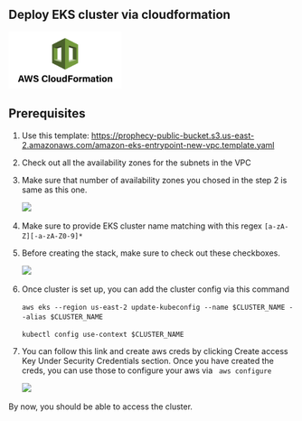 ## Deploy EKS cluster via cloudformation

[<img src="https://github.com/SimpleDataLabsInc/prophecy-cloudformation/blob/main/amazon_cloudformation_logo_icon_168665.png" width="200"/>](https://us-east-2.console.aws.amazon.com/cloudformation/home?region=us-east-2#/stacks/new?stackName=Amazon-EKS&templateURL=https://s3.amazonaws.com/aws-quickstart/quickstart-amazon-eks/templates/amazon-eks-entrypoint-new-vpc.template.yaml)

## Prerequisites

1. Use this template: https://prophecy-public-bucket.s3.us-east-2.amazonaws.com/amazon-eks-entrypoint-new-vpc.template.yaml

2. Check out all the availability zones for the subnets in the VPC

3. Make sure that number of availability zones you chosed in the step 2 is same as this one.
  
    <image src="https://prophecy-public-bucket.s3.us-east-2.amazonaws.com/Screenshot+2022-04-28+at+1.21.42+PM.png" width="800">
  
4. Make sure to provide EKS cluster name matching with this regex ```[a-zA-Z][-a-zA-Z0-9]*```
  
5. Before creating the stack, make sure to check out these checkboxes.
  
    <image src="https://prophecy-public-bucket.s3.us-east-2.amazonaws.com/Screenshot+2022-04-28+at+1.28.25+PM.png" width="700">
      
6. Once cluster is set up, you can add the cluster config via this command
      
   ```aws eks --region us-east-2 update-kubeconfig --name $CLUSTER_NAME --alias $CLUSTER_NAME```
      
   ```kubectl config use-context $CLUSTER_NAME```
  
7. You can follow this link and create aws creds by clicking Create access Key Under Security Credentials section. Once you have created the creds, you can use those to configure your aws via ``` aws configure```
      
      <image src="https://prophecy-public-bucket.s3.us-east-2.amazonaws.com/Screenshot+2022-04-19+at+5.28.56+PM.png" width="700">
        
By now, you should be able to access the cluster.
